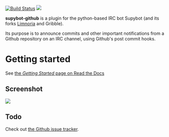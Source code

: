 [![Build Status](https://travis-ci.org/kongr45gpen/supybot-github.svg?branch=master)](https://travis-ci.org/kongr45gpen/supybot-github) [![](https://img.shields.io/github/issues-raw/kongr45gpen/supybot-github.svg?&maxAge=2592000)](https://github.com/kongr45gpen/supybot-github/issues)

**supybot-github** is a plugin for the python-based IRC bot Supybot (and its forks [Limnoria](https://github.com/ProgVal/Limnoria) and Gribble).

Its purpose is to announce commits and other important notifications from
a Github repository on an IRC channel, using Github's post commit hooks.

Getting started
==============
See [the *Getting Started* page on Read the Docs](http://supybot-github.readthedocs.org/en/latest/getting-started.html)

Screenshot
----------
![ ](http://i.imgur.com/2SmUOU2.png)

Todo
----
Check out [the Github issue tracker](https://github.com/kongr45gpen/supybot-github/issues?state=open).
